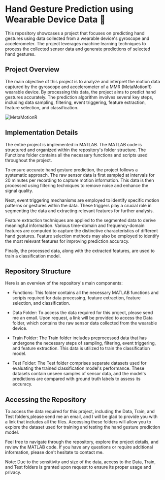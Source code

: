 # Hand Gesture Prediction using Wearable Device Data 👋
This repository showcases a project that focuses on predicting hand gestures using data collected from a wearable device's gyroscope and accelerometer. The project leverages machine learning techniques to process the collected sensor data and generate predictions of selected hand gestures.

## Project Overview
The main objective of this project is to analyze and interpret the motion data captured by the gyroscope and accelerometer of a MMR (MetaMotionR) wearable device. By processing this data, the project aims to predict hand gestures accurately. The prediction algorithm involves several key steps, including data sampling, filtering, event triggering, feature extraction, feature selection, and classification.

![MetaMotionR](https://github.com/Yuvalmaster/ML-Hand-Gestures-Classification-Prediction/assets/121662835/4dc660d9-99d5-4d3e-b6ae-70f305c17603)

## Implementation Details
The entire project is implemented in MATLAB. The MATLAB code is structured and organized within the repository's folder structure. The Functions folder contains all the necessary functions and scripts used throughout the project.

To ensure accurate hand gesture prediction, the project follows a systematic approach. The raw sensor data is first sampled at intervals for 20 minutes per recording to capture motion information. This data is then processed using filtering techniques to remove noise and enhance the signal quality.

Next, event triggering mechanisms are employed to identify specific motion patterns or gestures within the data. These triggers play a crucial role in segmenting the data and extracting relevant features for further analysis.

Feature extraction techniques are applied to the segmented data to derive meaningful information. Various time-domain and frequency-domain features are computed to capture the distinctive characteristics of different hand gestures. Feature selection methods may also be employed to identify the most relevant features for improving prediction accuracy.

Finally, the processed data, along with the extracted features, are used to train a classification model.

## Repository Structure
Here is an overview of the repository's main components:

* Functions: This folder contains all the necessary MATLAB functions and scripts required for data processing, feature extraction, feature selection, and classification.

* Data Folder: To access the data required for this project, please send me an email. Upon request, a link will be provided to access the Data folder, which contains the raw sensor data collected from the wearable device.

* Train Folder: The Train folder includes preprocessed data that has undergone the necessary steps of sampling, filtering, event triggering, and feature extraction. This data is utilized to train the classification model.

* Test Folder: The Test folder comprises separate datasets used for evaluating the trained classification model's performance. These datasets contain unseen samples of sensor data, and the model's predictions are compared with ground truth labels to assess its accuracy.

## Accessing the Repository
To access the data required for this project, including the Data, Train, and Test folders,please send me an email, and I will be glad to provide you with a link that includes all the files. Accessing these folders will allow you to explore the dataset used for training and testing the hand gesture prediction model.

Feel free to navigate through the repository, explore the project details, and review the MATLAB code. If you have any questions or require additional information, please don't hesitate to contact me.

Note: Due to the sensitivity and size of the data, access to the Data, Train, and Test folders is granted upon request to ensure its proper usage and privacy.
